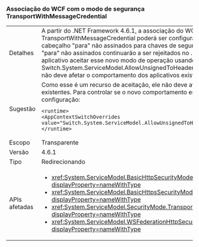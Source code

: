 ### <a name="wcf-binding-with-the-transportwithmessagecredential-security-mode"></a>Associação do WCF com o modo de segurança TransportWithMessageCredential

|   |   |
|---|---|
|Detalhes|A partir do .NET Framework 4.6.1, a associação do WCF que usar o modo de segurança TransportWithMessageCredential poderá ser configurada para receber mensagens com cabeçalho &quot;para&quot; não assinados para chaves de segurança assimétricas. Por padrão, cabeçalho &quot;para&quot; não assinados continuarão a ser rejeitados no .NET 4.6.1. Eles só serão aceitos se um aplicativo aceitar esse novo modo de operação usando a opção de configuração Switch.System.ServiceModel.AllowUnsignedToHeader. Como esse é um recurso de aceitação, ele não deve afetar o comportamento dos aplicativos existentes.|
|Sugestão|Como esse é um recurso de aceitação, ele não deve afetar o comportamento dos aplicativos existentes. Para controlar se o novo comportamento está sendo usado ou não, use a seguinte configuração:<pre><code class="language-xml">&lt;runtime&gt;&#13;&#10;&lt;AppContextSwitchOverrides value=&quot;Switch.System.ServiceModel.AllowUnsignedToHeader=true&quot; /&gt;&#13;&#10;&lt;/runtime&gt;&#13;&#10;</code></pre>|
|Escopo|Transparente|
|Versão|4.6.1|
|Tipo|Redirecionando|
|APIs afetadas|<ul><li><xref:System.ServiceModel.BasicHttpSecurityMode.TransportWithMessageCredential?displayProperty=nameWithType></li><li><xref:System.ServiceModel.BasicHttpsSecurityMode.TransportWithMessageCredential?displayProperty=nameWithType></li><li><xref:System.ServiceModel.SecurityMode.TransportWithMessageCredential?displayProperty=nameWithType></li><li><xref:System.ServiceModel.WSFederationHttpSecurityMode.TransportWithMessageCredential?displayProperty=nameWithType></li></ul>|

